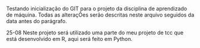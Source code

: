 Testando inicialização do GIT para o projeto da disciplina de aprendizado de máquina.
Todas as alteraçÕes serão descritas neste arquivo seguidos da data antes do parágrafo.

25-08
Neste projeto será utilizado uma parte do meu projeto de tcc que está desenvolvido em R, aqui será feito em Python.
